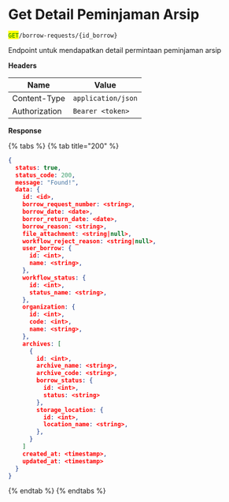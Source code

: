 # Get Detail Peminjaman Arsip

<mark style="color:green;">`GET`</mark>`/borrow-requests/{id_borrow}`

Endpoint untuk mendapatkan detail permintaan peminjaman arsip

**Headers**

| Name          | Value              |
| ------------- | ------------------ |
| Content-Type  | `application/json` |
| Authorization | `Bearer <token>`   |

**Response**

{% tabs %}
{% tab title="200" %}
```json
{
  status: true,
  status_code: 200,
  message: "Found!",
  data: {
    id: <id>,
    borrow_request_number: <string>,
    borrow_date: <date>,
    borror_return_date: <date>,
    borrow_reason: <string>,
    file_attachment: <string|null>,
    workflow_reject_reason: <string|null>,
    user_borrow: {
      id: <int>,
      name: <string>,
    },
    workflow_status: {
      id: <int>,
      status_name: <string>,
    },
    organization: {
      id: <int>,
      code: <int>,
      name: <string>,
    },
    archives: [
      {
        id: <int>,
        archive_name: <string>,
        archive_code: <string>,
        borrow_status: {
          id: <int>,
          status: <string>
        },
        storage_location: {
          id: <int>,
          location_name: <string>,
        },
      }
    ]
    created_at: <timestamp>,
    updated_at: <timestamp>
  }
}
```
{% endtab %}
{% endtabs %}

